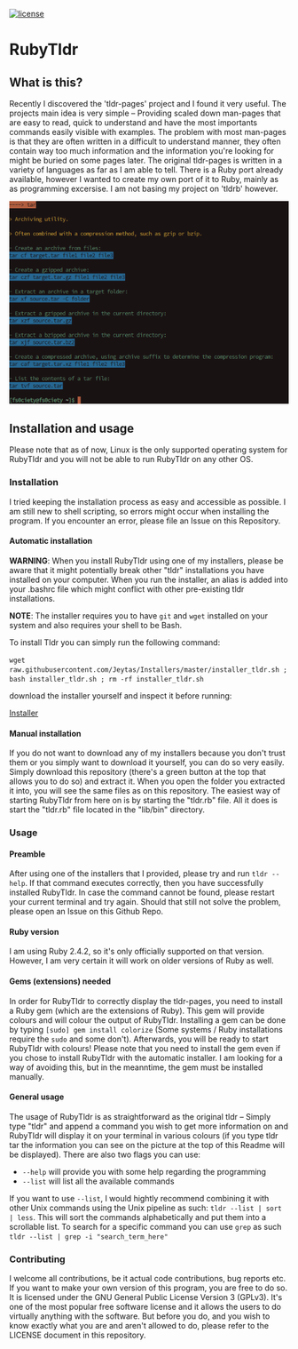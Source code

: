 [![license][license-image]][license-url]

[license-url]: https://github.com/Jeytas/RubyTldr/blob/master/LICENSE.md
[license-image]: https://img.shields.io/github/license/Jeytas/RubyTldr.svg

# RubyTldr
## What is this?
Recently I discovered the 'tldr-pages' project and I found it very useful. The projects main idea is very simple – Providing scaled down man-pages that are easy to read, quick to understand and have the most importants commands easily visible with examples. The problem with most man-pages is that they are often written in a difficult to understand manner, they often contain way too much information and the information you're looking for might be buried on some pages later.
The original tldr-pages is written in a variety of languages as far as I am able to tell. There is a Ruby port already available, however I wanted to create my own port of it to Ruby, mainly as as programming excersise. I am not basing my project on 'tldrb' however.

![screenshot](lib/media/screenshot.png)

## Installation and usage
Please note that as of now, Linux is the only supported operating system for RubyTldr and you will not be able to run RubyTldr on any other OS.

### Installation
I tried keeping the installation process as easy and accessible as possible. I am still new to shell scripting, so errors might occur when installing the program. If you encounter an error, please file an Issue on this Repository.

#### Automatic installation
__WARNING__: When you install RubyTldr using one of my installers, please be aware that it might potentially break other "tldr" installations you have installed on your computer. When you run the installer, an alias is added into your .bashrc file which might conflict with other pre-existing tldr installations.

__NOTE__: The installer requires you to have `git` and `wget` installed on your system and also requires your shell to be Bash.

To install Tldr you can simply run the following command:

`wget raw.githubusercontent.com/Jeytas/Installers/master/installer_tldr.sh ; bash installer_tldr.sh ; rm -rf installer_tldr.sh`

download the installer yourself and inspect it before running:

[Installer](https://raw.githubusercontent.com/Jeytas/Installers/master/installer_tldr.sh)

#### Manual installation
If you do not want to download any of my installers because you don't trust them or you simply want to download it yourself, you can do so very easily. Simply download this repository (there's a green button at the top that allows you to do so) and extract it. When you open the folder you extracted it into, you will see the same files as on this repository. The easiest way of starting RubyTldr from here on is by starting the "tldr.rb" file. All it does is start the "tldr.rb" file located in the "lib/bin" directory.

### Usage
#### Preamble
After using one of the installers that I provided, please try and run `tldr --help`. If that command executes correctly, then you have successfully installed RubyTldr. In case the command cannot be found, please restart your current terminal and try again. Should that still not solve the problem, please open an Issue on this Github Repo.

#### Ruby version
I am using Ruby 2.4.2, so it's only officially supported on that version. However, I am very certain it will work on older versions of Ruby as well.

#### Gems (extensions) needed
In order for RubyTldr to correctly display the tldr-pages, you need to install a Ruby gem (which are the extensions of Ruby). This gem will provide colours and will colour the output of RubyTldr. Installing a gem can be done by typing `[sudo] gem install colorize` (Some systems / Ruby installations require the `sudo` and some don't). Afterwards, you will be ready to start RubyTldr with colours! Please note that you need to install the gem even if you chose to install RubyTldr with the automatic installer. I am looking for a way of avoiding this, but in the meanntime, the gem must be installed manually.

#### General usage
The usage of RubyTldr is as straightforward as the original tldr – Simply type "tldr" and append a command you wish to get more information on and RubyTldr will display it on your terminal in various colours (if you type tldr tar the information you can see on the picture at the top of this Readme will be displayed).
There are also two flags you can use:
* `--help` will provide you with some help regarding the programming
* `--list` will list all the available commands

If you want to use `--list`, I would hightly recommend combining it with other Unix commands using the Unix pipeline as such: `tldr --list | sort | less`. This will sort the commands alphabetically and put them into a scrollable list. To search for a specific command you can use `grep` as such `tldr --list | grep -i "search_term_here"`

### Contributing
I welcome all contributions, be it actual code contributions, bug reports etc. If you want to make your own version of this program, you are free to do so. It is licensed under the GNU General Public License Version 3 (GPLv3). It's one of the most popular free software license and it allows the users to do virtually anything with the software. But before you do, and you wish to know exactly what you are and aren't allowed to do, please refer to the LICENSE document in this repository.
